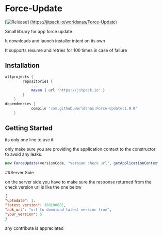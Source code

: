 # Force-Update
[![Release](https://jitpack.io/v/User/Repo.svg)]
(https://jitpack.io/worldsnas/Force-Update)

Small library for app force update

It downloads and launch installer intent on its own

It supports resume and retries for 100 times in case of failure


## Installation

```groovy
allprojects {
		repositories {
			...
			maven { url 'https://jitpack.io' }
		}
	}
dependencies {
	        compile 'com.github.worldsnas:Force-Update:1.0.0'
	}
```

## Getting Started
its only one line to use it

only make sure you are providing the application context to the constructor to avoid 
any leaks.

```java
new ForceUpdate(versionCode, "version check url", getApplicationContext()).run();
```

##Server Side

on the server side you have to make sure the response returned from the check version url is like the one below

```json
{
"uptodate": 1,
"latest_version": 180100001,
"apk_url": "url to download latest version from",
"your_version": 5
}
```


any contribute is appreciated
